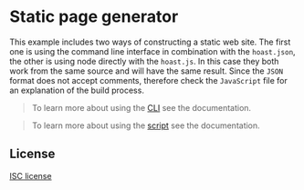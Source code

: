# Static page generator

This example includes two ways of constructing a static web site. The first one is using the command line interface in combination with the `hoast.json`, the other is using node directly with the `hoast.js`. In this case they both work from the same source and will have the same result. Since the `JSON` format does not accept comments, therefore check the `JavaScript` file for an explanation of the build process.

> To learn more about using the [CLI](https://github.com/hoast/hoast#command-line-interface) see the documentation.

> To learn more about using the [script](https://github.com/hoast/hoast#script) see the documentation.

## License
[ISC license](https://github.com/hoast/hoast/blob/master/LICENSE)